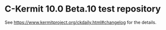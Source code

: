 # C-Kermit 10.0 Beta.10 test repository

See <https://www.kermitproject.org/ckdaily.html#changelog> for the details.
